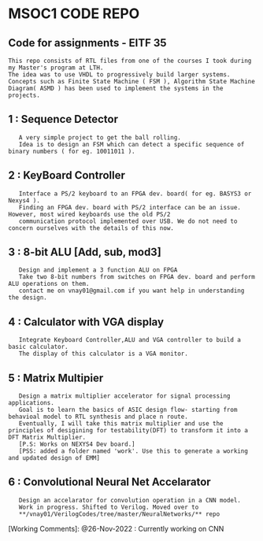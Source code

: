 # MSOC1 CODE REPO

## Code for assignments - EITF 35
    This repo consists of RTL files from one of the courses I took during my Master's program at LTH. 
    The idea was to use VHDL to progressively build larger systems. Concepts such as Finite State Machine ( FSM ), Algorithm State Machine Diagram( ASMD ) has been used to implement the systems in the projects.

## 1 : Sequence Detector
       A very simple project to get the ball rolling. 
       Idea is to design an FSM which can detect a specific sequence of binary numbers ( for eg. 10011011 ).
     

## 2 : KeyBoard Controller
       Interface a PS/2 keyboard to an FPGA dev. board( for eg. BASYS3 or Nexys4 ). 
       Finding an FPGA dev. board with PS/2 interface can be an issue. However, most wired keyboards use the old PS/2 
       communication protocol implemented over USB. We do not need to concern ourselves with the details of this now.

## 3 : 8-bit ALU [Add, sub, mod3]
       Design and implement a 3 function ALU on FPGA
       Take two 8-bit numbers from switches on FPGA dev. board and perform ALU operations on them.
       contact me on vnay01@gmail.com if you want help in understanding the design.

## 4 : Calculator with VGA display
       Integrate Keyboard Controller,ALU and VGA controller to build a basic calculator.
       The display of this calculator is a VGA monitor.

## 5 : Matrix Multipier
       Design a matrix multiplier accelerator for signal processing applications. 
       Goal is to learn the basics of ASIC design flow- starting from behavioal model to RTL synthesis and place n route. 
       Eventually, I will take this matrix multiplier and use the principles of desigining for testability(DFT) to transform it into a DFT Matrix Multiplier.
       [P.S: Works on NEXYS4 Dev board.]
       [PSS: added a folder named 'work'. Use this to generate a working and updated design of EMM]
       
## 6 : Convolutional Neural Net Accelarator
       Design an accelarator for convolution operation in a CNN model.
       Work in progress. Shifted to Verilog. Moved over to  
       **/vnay01/VerilogCodes/tree/master/NeuralNetworks/** repo

[Working Comments]: 
@26-Nov-2022 : Currently working on CNN
